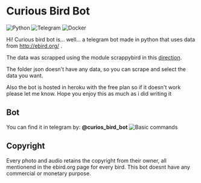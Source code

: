 ﻿# Curious Bird Bot

![Python](https://img.shields.io/badge/Python-FFD43B?style=for-the-badge&logo=python&logoColor=blue) ![Telegram](https://img.shields.io/badge/Telegram-2CA5E0?style=for-the-badge&logo=telegram&logoColor=white) ![Docker](https://img.shields.io/badge/Docker-2CA5E0?style=for-the-badge&logo=docker&logoColor=white)

Hi! Curious bird bot is... well... a telegram bot made in python that uses data from http://ebird.org/ .

The data was scrapped using the module scrappybird in this [direction](https://github.com/isaac152/scrappybird).

The folder json doesn't have any data, so you can scrape and select the data you want. 

Also the bot is hosted in heroku with the free plan so if it doesn't work please let me know. Hope you enjoy this as much as i did writing it


## Bot 

You can find it in telegram by: **@curios_bird_bot**
![Basic commands ](https://pbs.twimg.com/media/E9b95PkWYAMeKXn?format=jpg&name=medium)

## Copyright

Every photo and audio retains the copyright from their owner, all mentionend in the ebird.org page for every bird. This bot doesnt have any commercial or monetary purpose.

